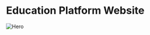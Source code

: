# Education Platform Website

![Hero](https://github.com/blueWhale1202/Education-Platform-Website/assets/120623976/8086161e-77cd-45a9-b3e0-c055c4614727)
